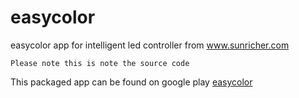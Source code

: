 easycolor
=========

easycolor app for intelligent led controller from www.sunricher.com

`Please note this is note the source code`

This packaged app can be found on google play [easycolor](https://play.google.com/store/apps/details?id=com.shenzhen.nanshan.easycolor)
